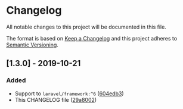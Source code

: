 # Changelog
All notable changes to this project will be documented in this file.

The format is based on [Keep a Changelog](http://keepachangelog.com/)
and this project adheres to [Semantic Versioning](http://semver.org/).

## [1.3.0] - 2019-10-21
### Added
- Support to `laravel/framework:^6` ([604edb3](https://github.com/jamesmills/laravel-timezone/commit/604edb350bbf12f042b40bc0f0c7effd4a46bfe7))
- This CHANGELOG file ([29a8002](https://github.com/jamesmills/laravel-timezone/commit/29a800262c159f31fed0b52d79c9f2a41d871b6d))